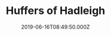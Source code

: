 ---
date: 2019-06-16T08:49:50.000Z
title: Huffers of Hadleigh
latitude: 52.044768970680046
longitude: 0.9528065517153052
category: checkin
---